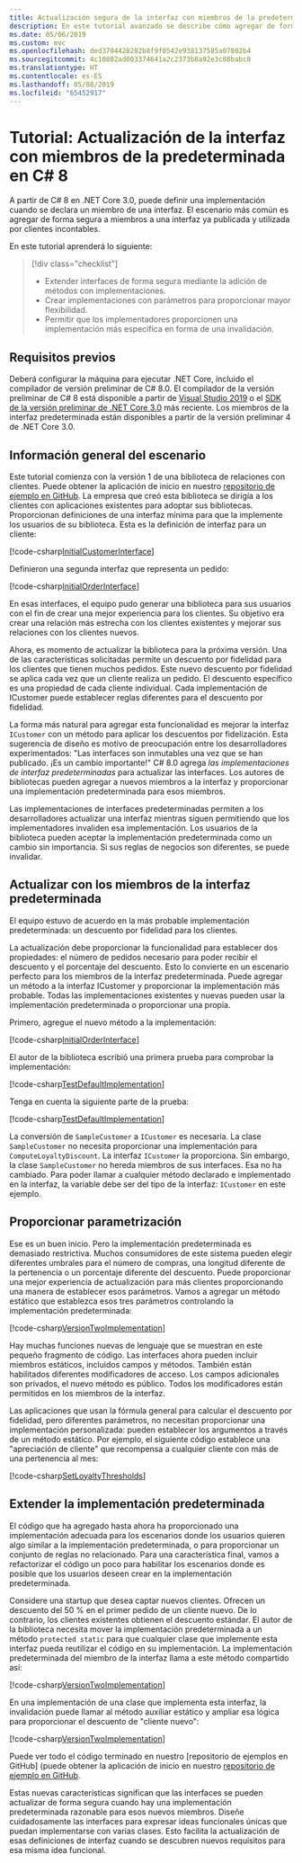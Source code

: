 ```yaml
---
title: Actualización segura de la interfaz con miembros de la predeterminada en C#
description: En este tutorial avanzado se describe cómo agregar de forma segura nuevas capacidades a las definiciones de la interfaz existente sin que ello interrumpa todas las clases y estructuras que implementan esa interfaz.
ms.date: 05/06/2019
ms.custom: mvc
ms.openlocfilehash: ded3704428282b8f9f0542e938137585a07802b4
ms.sourcegitcommit: 4c10802ad003374641a2c2373b8a92e3c88babc8
ms.translationtype: HT
ms.contentlocale: es-ES
ms.lasthandoff: 05/08/2019
ms.locfileid: "65452917"
---
```

# <a name="tutorial-update-interfaces-with-default-interface-members-in-c-8"></a>Tutorial: Actualización de la interfaz con miembros de la predeterminada en C# 8

A partir de C# 8 en .NET Core 3.0, puede definir una implementación cuando se declara un miembro de una interfaz. El escenario más común es agregar de forma segura a miembros a una interfaz ya publicada y utilizada por clientes incontables.

En este tutorial aprenderá lo siguiente:

> [!div class="checklist"]
> * Extender interfaces de forma segura mediante la adición de métodos con implementaciones.
> * Crear implementaciones con parámetros para proporcionar mayor flexibilidad.
> * Permitir que los implementadores proporcionen una implementación más específica en forma de una invalidación.

## <a name="prerequisites"></a>Requisitos previos

Deberá configurar la máquina para ejecutar .NET Core, incluido el compilador de versión preliminar de C# 8.0. El compilador de la versión preliminar de C# 8 está disponible a partir de [Visual Studio 2019](https://visualstudio.microsoft.com/downloads/?utm_medium=microsoft&utm_source=docs.microsoft.com&utm_campaign=inline+link&utm_content=download+vs2019) o el [SDK de la versión preliminar de .NET Core 3.0](https://dotnet.microsoft.com/download/dotnet-core/3.0) más reciente. Los miembros de la interfaz predeterminada están disponibles a partir de la versión preliminar 4 de .NET Core 3.0.

## <a name="scenario-overview"></a>Información general del escenario

Este tutorial comienza con la versión 1 de una biblioteca de relaciones con clientes. Puede obtener la aplicación de inicio en nuestro [repositorio de ejemplo en GitHub](https://github.com/dotnet/samples/tree/master/csharp/tutorials/default-interface-members-versions/starter/customer-relationship). La empresa que creó esta biblioteca se dirigía a los clientes con aplicaciones existentes para adoptar sus bibliotecas. Proporcionan definiciones de una interfaz mínima para que la implemente los usuarios de su biblioteca. Esta es la definición de interfaz para un cliente:

[!code-csharp[InitialCustomerInterface](~/samples/csharp/tutorials/default-interface-members-versions/starter/customer-relationship/ICustomer.cs?name=SnippetICustomerVersion1)]

Definieron una segunda interfaz que representa un pedido:

[!code-csharp[InitialOrderInterface](~/samples/csharp/tutorials/default-interface-members-versions/starter/customer-relationship/IOrder.cs?name=SnippetIorderVersion1)]

En esas interfaces, el equipo pudo generar una biblioteca para sus usuarios con el fin de crear una mejor experiencia para los clientes. Su objetivo era crear una relación más estrecha con los clientes existentes y mejorar sus relaciones con los clientes nuevos.

Ahora, es momento de actualizar la biblioteca para la próxima versión. Una de las características solicitadas permite un descuento por fidelidad para los clientes que tienen muchos pedidos. Este nuevo descuento por fidelidad se aplica cada vez que un cliente realiza un pedido. El descuento específico es una propiedad de cada cliente individual. Cada implementación de ICustomer puede establecer reglas diferentes para el descuento por fidelidad. 

La forma más natural para agregar esta funcionalidad es mejorar la interfaz `ICustomer` con un método para aplicar los descuentos por fidelización. Esta sugerencia de diseño es motivo de preocupación entre los desarrolladores experimentados: "Las interfaces son inmutables una vez que se han publicado. ¡Es un cambio importante!" C# 8.0 agrega *las implementaciones de interfaz predeterminadas* para actualizar las interfaces. Los autores de bibliotecas pueden agregar a nuevos miembros a la interfaz y proporcionar una implementación predeterminada para esos miembros.

Las implementaciones de interfaces predeterminadas permiten a los desarrolladores actualizar una interfaz mientras siguen permitiendo que los implementadores invaliden esa implementación. Los usuarios de la biblioteca pueden aceptar la implementación predeterminada como un cambio sin importancia. Si sus reglas de negocios son diferentes, se puede invalidar.

## <a name="upgrade-with-default-interface-members"></a>Actualizar con los miembros de la interfaz predeterminada

El equipo estuvo de acuerdo en la más probable implementación predeterminada: un descuento por fidelidad para los clientes.

La actualización debe proporcionar la funcionalidad para establecer dos propiedades: el número de pedidos necesario para poder recibir el descuento y el porcentaje del descuento. Esto lo convierte en un escenario perfecto para los miembros de la interfaz predeterminada. Puede agregar un método a la interfaz ICustomer y proporcionar la implementación más probable. Todas las implementaciones existentes y nuevas pueden usar la implementación predeterminada o proporcionar una propia.

Primero, agregue el nuevo método a la implementación:

[!code-csharp[InitialOrderInterface](~/samples/csharp/tutorials/default-interface-members-versions/finished/customer-relationship/ICustomer.cs?name=SnippetLoyaltyDiscountVersionOne)]

El autor de la biblioteca escribió una primera prueba para comprobar la implementación:

[!code-csharp[TestDefaultImplementation](~/samples/csharp/tutorials/default-interface-members-versions/finished/customer-relationship/Program.cs?name=SnippetTestDefaultImplementation)]

Tenga en cuenta la siguiente parte de la prueba:

[!code-csharp[TestDefaultImplementation](~/samples/csharp/tutorials/default-interface-members-versions/finished/customer-relationship/Program.cs?name=SnippetHighlightCast)]

La conversión de `SampleCustomer` a `ICustomer` es necesaria. La clase `SampleCustomer` no necesita proporcionar una implementación para `ComputeLoyaltyDiscount`. La interfaz `ICustomer` la proporciona. Sin embargo, la clase `SampleCustomer` no hereda miembros de sus interfaces. Esa no ha cambiado. Para poder llamar a cualquier método declarado e implementado en la interfaz, la variable debe ser del tipo de la interfaz: `ICustomer` en este ejemplo.

## <a name="provide-parameterization"></a>Proporcionar parametrización

Ese es un buen inicio. Pero la implementación predeterminada es demasiado restrictiva. Muchos consumidores de este sistema pueden elegir diferentes umbrales para el número de compras, una longitud diferente de la pertenencia o un porcentaje diferente del descuento. Puede proporcionar una mejor experiencia de actualización para más clientes proporcionando una manera de establecer esos parámetros. Vamos a agregar un método estático que establezca esos tres parámetros controlando la implementación predeterminada:

[!code-csharp[VersionTwoImplementation](~/samples/csharp/tutorials/default-interface-members-versions/finished/customer-relationship/ICustomer.cs?name=SnippetLoyaltyDiscountVersionTwo)]

Hay muchas funciones nuevas de lenguaje que se muestran en este pequeño fragmento de código. Las interfaces ahora pueden incluir miembros estáticos, incluidos campos y métodos. También están habilitados diferentes modificadores de acceso. Los campos adicionales son privados, el nuevo método es público. Todos los modificadores están permitidos en los miembros de la interfaz.

Las aplicaciones que usan la fórmula general para calcular el descuento por fidelidad, pero diferentes parámetros, no necesitan proporcionar una implementación personalizada: pueden establecer los argumentos a través de un método estático. Por ejemplo, el siguiente código establece una "apreciación de cliente" que recompensa a cualquier cliente con más de una pertenencia al mes:

[!code-csharp[SetLoyaltyThresholds](~/samples/csharp/tutorials/default-interface-members-versions/finished/customer-relationship/Program.cs?name=SnippetSetLoyaltyThresholds)]

## <a name="extend-the-default-implementation"></a>Extender la implementación predeterminada

El código que ha agregado hasta ahora ha proporcionado una implementación adecuada para los escenarios donde los usuarios quieren algo similar a la implementación predeterminada, o para proporcionar un conjunto de reglas no relacionado. Para una característica final, vamos a refactorizar el código un poco para habilitar los escenarios donde es posible que los usuarios deseen crear en la implementación predeterminada. 

Considere una startup que desea captar nuevos clientes. Ofrecen un descuento del 50 % en el primer pedido de un cliente nuevo. De lo contrario, los clientes existentes obtienen el descuento estándar. El autor de la biblioteca necesita mover la implementación predeterminada a un método `protected static` para que cualquier clase que implemente esta interfaz pueda reutilizar el código en su implementación. La implementación predeterminada del miembro de la interfaz llama a este método compartido así:

[!code-csharp[VersionTwoImplementation](~/samples/csharp/tutorials/default-interface-members-versions/finished/customer-relationship/ICustomer.cs?name=SnippetFinalVersion)]

En una implementación de una clase que implementa esta interfaz, la invalidación puede llamar al método auxiliar estático y ampliar esa lógica para proporcionar el descuento de "cliente nuevo":

[!code-csharp[VersionTwoImplementation](~/samples/csharp/tutorials/default-interface-members-versions/finished/customer-relationship/SampleCustomer.cs?name=SnippetOverrideAndExtend)]

Puede ver todo el código terminado en nuestro [repositorio de ejemplos en GitHub] (puede obtener la aplicación de inicio en nuestro [repositorio de ejemplo en GitHub](https://github.com/dotnet/samples/tree/master/csharp/tutorials/default-interface-members-versions/finished/customer-relationship).

Estas nuevas características significan que las interfaces se pueden actualizar de forma segura cuando hay una implementación predeterminada razonable para esos nuevos miembros. Diseñe cuidadosamente las interfaces para expresar ideas funcionales únicas que puedan implementarse con varias clases. Esto facilita la actualización de esas definiciones de interfaz cuando se descubren nuevos requisitos para esa misma idea funcional.
